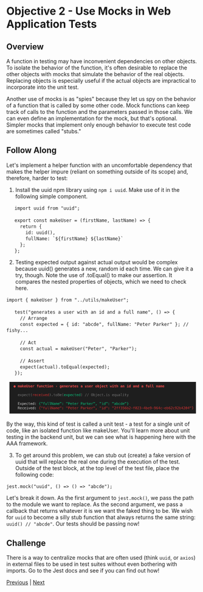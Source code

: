 #   Objective 2 - Use Mocks in Web Application Tests

##  Overview

A function in testing may have inconvenient dependencies on other objects. To isolate the behavior of the function, it's often desirable to replace the other objects with mocks that simulate the behavior of the real objects. Replacing objects is especially useful if the actual objects are impractical to incorporate into the unit test.

Another use of mocks is as "spies" because they let us spy on the behavior of a function that is called by some other code. Mock functions can keep track of calls to the function and the parameters passed in those calls. We can even define an implementation for the mock, but that's optional. Simpler mocks that implement only enough behavior to execute test code are sometimes called "stubs."

## Follow Along

Let's implement a helper function with an uncomfortable dependency that makes the helper impure (reliant on something outside of its scope) and, therefore, harder to test:

1.  Install the uuid npm library using ```npm i uuid```. Make use of it in the following simple component.

```
   import uuid from "uuid";

   export const makeUser = (firstName, lastName) => {
     return {
       id: uuid(),
       fullName: `${firstName} ${lastName}`
     };
   };

```

2.  Testing expected output against actual output would be complex because uuid() generates a new, random id each time. We can give it a try, though. Note the use of .toEqual() to make our assertion. It compares the nested properties of objects, which we need to check here.

```
import { makeUser } from "../utils/makeUser";

   test("generates a user with an id and a full name", () => {
     // Arrange
     const expected = { id: "abcde", fullName: "Peter Parker" }; // fishy...

     // Act
     const actual = makeUser("Peter", "Parker");

     // Assert
     expect(actual).toEqual(expected);
   });

```

![makeUser](./makeUser.png)

By the way, this kind of test is called a unit test - a test for a single unit of code, like an isolated function like makeUser. You'll learn more about unit testing in the backend unit, but we can see what is happening here with the AAA framework.

3.  To get around this problem, we can stub out (create) a fake version of uuid that will replace the real one during the execution of the test. Outside of the test block, at the top level of the test file, place the following code:

```
jest.mock("uuid", () => () => "abcde");
```

Let's break it down. As the first argument to ```jest.mock()```, we pass the path to the module we want to replace. As the second argument, we pass a callback that returns whatever it is we want the faked thing to be. We wish for ```uuid``` to become a silly stub function that always returns the same string: ```uuid() // "abcde"```. Our tests should be passing now!

## Challenge

There is a way to centralize mocks that are often used (think  ```uuid```, or ```axios```) in external files to be used in test suites without even bothering with imports. Go to the Jest docs and see if you can find out how!







[Previous](./Object_1.md) | [Next](./Object_3.md)
